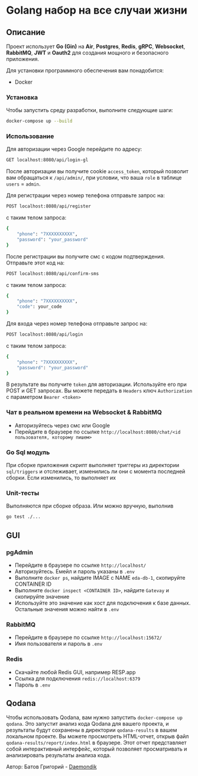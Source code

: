 # Golang набор на все случаи жизни

## Описание

Проект использует **Go (Gin)** на **Air**, **Postgres**, **Redis**, **gRPC**, **Websocket**, **RabbitMQ**, **JWT** и **Oauth2** для создания мощного и безопасного приложения.

Для установки программного обеспечения вам понадобится:

- Docker

### Установка

Чтобы запустить среду разработки, выполните следующие шаги:

```bash
docker-compose up --build
```

### Использование

Для авторизации через Google перейдите по адресу:

```bash
GET localhost:8080/api/login-gl
```
После авторизации вы получите cookie `access_token`, который позволит вам обращаться к `/api/admin/`, при условии, что ваша `role` в таблице `users` = `admin`.

Для регистрации через номер телефона отправьте запрос на:

```bash
POST localhost:8080/api/register
```
с таким телом запроса:

```bash
{
    "phone": "7XXXXXXXXXX",
    "password": "your_password"
}
```
После регистрации вы получите смс с кодом подтверждения. Отправьте этот код на:

```bash
POST localhost:8080/api/confirm-sms
```
с таким телом запроса:

```bash
{
    "phone": "7XXXXXXXXXX",
    "code": your_code
}
```

Для входа через номер телефона отправьте запрос на:

```bash
POST localhost:8080/api/login
```
с таким телом запроса:

```bash
{
    "phone": "7XXXXXXXXXX",
    "password": "your_password"
}
```

В результате вы получите `token` для авторизации. Используйте его при POST и GET запросах.
Вы можете передать в `Headers` ключ `Authorization` с параметром `Bearer <token>`

### Чат в реальном времени на Websocket & RabbitMQ

- Авторизуйтесь через смс или Google
- Перейдите в браузере по ссылке `http://localhost:8080/chat/<id пользователя, которому пишем>`

### Go Sql модуль

При сборке приложения скрипт выполняет триггеры из директории `sql/triggers` и отслеживает, изменились ли они с момента последней сборки. Если изменились, то выполняет их

### Unit-тесты

Выполняются при сборке образа. Или можно вручную, выполнив 
```bash
go test ./...
```

## GUI

### pgAdmin

- Перейдите в браузере по ссылке `http://localhost/`
- Авторизуйтесь. Емейл и пароль указаны в `.env`
- Выполните `docker ps`, найдите IMAGE с NAME `eda-db-1`, скопируйте CONTAINER ID
- Выполните `docker inspect <CONTAINER ID>`, найдите `Gatevay` и скопируйте значение
- Используйте это значение как хост для подключения к базе данных. Остальные значения можно найти в `.env`

### RabbitMQ

- Перейдите в браузере по ссылке `http://localhost:15672/`
- Имя пользователя и пароль в `.env`

### Redis

- Скачайте любой Redis GUI, например RESP.app 
- Ссылка для подключения `redis://localhost:6379`
- Пароль в `.env`

## Qodana

Чтобы использовать Qodana, вам нужно запустить `docker-compose up qodana`. Это запустит анализ кода Qodana для вашего проекта, и результаты будут сохранены в директории `qodana-results` в вашем локальном проекте.
Вы можете просмотреть HTML-отчет, открыв файл `qodana-results/report/index.html` в браузере. Этот отчет представляет собой интерактивный интерфейс, который позволяет просматривать и анализировать результаты анализа кода.

Автор:
Батов Григорий - [Daemondik](https://github.com/Daemondik)
